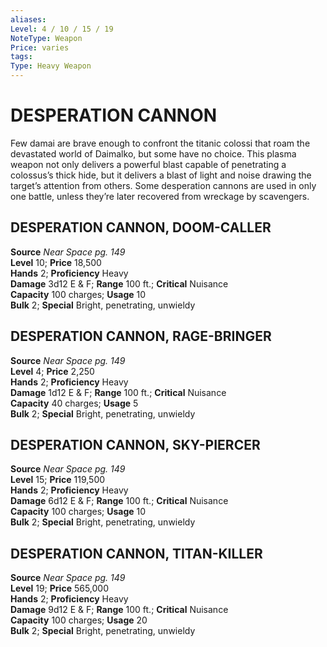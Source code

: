 ```yaml
---
aliases: 
Level: 4 / 10 / 15 / 19
NoteType: Weapon
Price: varies
tags: 
Type: Heavy Weapon
---
```

# DESPERATION CANNON
Few damai are brave enough to confront the titanic colossi that roam the devastated world of Daimalko, but some have no choice. This plasma weapon not only delivers a powerful blast capable of penetrating a colossus’s thick hide, but it delivers a blast of light and noise drawing the target’s attention from others. Some desperation cannons are used in only one battle, unless they’re later recovered from wreckage by scavengers.  

##  DESPERATION CANNON, DOOM-CALLER

**Source** _Near Space pg. 149_  
**Level** 10; **Price** 18,500  
**Hands** 2; **Proficiency** Heavy  
**Damage** 3d12 E & F; **Range** 100 ft.; **Critical** Nuisance  
**Capacity** 100 charges; **Usage** 10  
**Bulk** 2; **Special** Bright, penetrating, unwieldy

##  DESPERATION CANNON, RAGE-BRINGER

**Source** _Near Space pg. 149_  
**Level** 4; **Price** 2,250  
**Hands** 2; **Proficiency** Heavy  
**Damage** 1d12 E & F; **Range** 100 ft.; **Critical** Nuisance  
**Capacity** 40 charges; **Usage** 5  
**Bulk** 2; **Special** Bright, penetrating, unwieldy

##  DESPERATION CANNON, SKY-PIERCER

**Source** _Near Space pg. 149_  
**Level** 15; **Price** 119,500  
**Hands** 2; **Proficiency** Heavy  
**Damage** 6d12 E & F; **Range** 100 ft.; **Critical** Nuisance  
**Capacity** 100 charges; **Usage** 10  
**Bulk** 2; **Special** Bright, penetrating, unwieldy

##  DESPERATION CANNON, TITAN-KILLER

**Source** _Near Space pg. 149_  
**Level** 19; **Price** 565,000  
**Hands** 2; **Proficiency** Heavy  
**Damage** 9d12 E & F; **Range** 100 ft.; **Critical** Nuisance  
**Capacity** 100 charges; **Usage** 20  
**Bulk** 2; **Special** Bright, penetrating, unwieldy